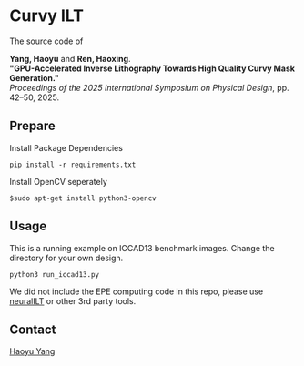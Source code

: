 # Curvy ILT

The source code of 

**Yang, Haoyu** and **Ren, Haoxing**.  
**"GPU-Accelerated Inverse Lithography Towards High Quality Curvy Mask Generation."**  
*Proceedings of the 2025 International Symposium on Physical Design*, pp. 42–50, 2025.


## Prepare

Install Package Dependencies

`pip install -r requirements.txt`

Install OpenCV seperately

`$sudo apt-get install python3-opencv`

## Usage

This is a running example on ICCAD13 benchmark images.
Change the directory for your own design.

`python3 run_iccad13.py`

We did not include the EPE computing code in this repo, please use [neuralILT](https://github.com/cuhk-eda/neural-ilt) or other 3rd party tools. 

## Contact

[Haoyu Yang](mailto:haoyuy@nvidia.com)




